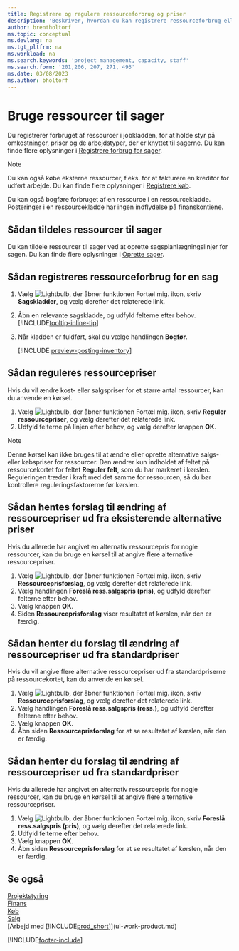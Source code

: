 ```yaml
---
title: Registrere og regulere ressourceforbrug og priser
description: 'Beskriver, hvordan du kan registrere ressourceforbrug eller forbrug, der er knyttet til en sag, for at holde styr på og styre omkostninger, priser, og arbejdstyper.'
author: brentholtorf
ms.topic: conceptual
ms.devlang: na
ms.tgt_pltfrm: na
ms.workload: na
ms.search.keywords: 'project management, capacity, staff'
ms.search.form: '201,206, 207, 271, 493'
ms.date: 03/08/2023
ms.author: bholtorf
---
```

# <a name="use-resources-for-jobs"></a>Bruge ressourcer til sager

Du registrerer forbruget af ressourcer i jobkladden, for at holde styr på omkostninger, priser og de arbejdstyper, der er knyttet til sagerne. Du kan finde flere oplysninger i [Registrere forbrug for sager](projects-how-record-job-usage.md).

> [!NOTE]
> Du kan også købe eksterne ressourcer, f.eks. for at fakturere en kreditor for udført arbejde. Du kan finde flere oplysninger i [Registrere køb](purchasing-how-record-purchases.md).

Du kan også bogføre forbruget af en ressource i en ressourcekladde. Posteringer i en ressourcekladde har ingen indflydelse på finanskontiene.

## <a name="to-assign-resources-to-jobs"></a>Sådan tildeles ressourcer til sager

Du kan tildele ressourcer til sager ved at oprette sagsplanlægningslinjer for sagen. Du kan finde flere oplysninger i [Oprette sager](projects-how-create-jobs.md).

## <a name="to-record-resource-usage-for-a-job"></a>Sådan registreres ressourceforbrug for en sag

1. Vælg ![Lightbulb, der åbner funktionen Fortæl mig.](media/ui-search/search_small.png "Fortæl mig, hvad du vil foretage dig") ikon, skriv **Sagskladder**, og vælg derefter det relaterede link.
2. Åbn en relevante sagskladde, og udfyld felterne efter behov. [!INCLUDE[tooltip-inline-tip](includes/tooltip-inline-tip_md.md)]
3. Når kladden er fuldført, skal du vælge handlingen **Bogfør**.

    [!INCLUDE [preview-posting-inventory](includes/preview-posting-inventory.md)]

## <a name="to-adjust-resource-prices"></a>Sådan reguleres ressourcepriser

Hvis du vil ændre kost- eller salgspriser for et større antal ressourcer, kan du anvende en kørsel.  

1. Vælg ![Lightbulb, der åbner funktionen Fortæl mig.](media/ui-search/search_small.png "Fortæl mig, hvad du vil foretage dig") ikon, skriv **Reguler ressourcepriser**, og vælg derefter det relaterede link.
2. Udfyld felterne på linjen efter behov, og vælg derefter knappen **OK**.

> [!NOTE]  
> Denne kørsel kan ikke bruges til at ændre eller oprette alternative salgs- eller købspriser for ressourcer. Den ændrer kun indholdet af feltet på ressourcekortet for feltet **Reguler felt**, som du har markeret i kørslen. Reguleringen træder i kraft med det samme for ressourcen, så du bør kontrollere reguleringsfaktorerne før kørslen.

## <a name="to-get-resource-price-change-suggestions-based-on-existing-alternate-prices"></a>Sådan hentes forslag til ændring af ressourcepriser ud fra eksisterende alternative priser

Hvis du allerede har angivet en alternativ ressourcepris for nogle ressourcer, kan du bruge en kørsel til at angive flere alternative ressourcepriser.

1. Vælg ![Lightbulb, der åbner funktionen Fortæl mig.](media/ui-search/search_small.png "Fortæl mig, hvad du vil foretage dig") ikon, skriv **Ressourceprisforslag**, og vælg derefter det relaterede link.
2. Vælg handlingen **Foreslå ress.salgspris (pris)**, og udfyld derefter felterne efter behov.
3. Vælg knappen **OK**.  
4. Siden **Ressourceprisforslag** viser resultatet af kørslen, når den er færdig.

## <a name="to-get-resource-price-change-suggestions-based-on-standard-prices"></a>Sådan henter du forslag til ændring af ressourcepriser ud fra standardpriser

Hvis du vil angive flere alternative ressourcepriser ud fra standardpriserne på ressourcekortet, kan du anvende en kørsel.  

1. Vælg ![Lightbulb, der åbner funktionen Fortæl mig.](media/ui-search/search_small.png "Fortæl mig, hvad du vil foretage dig") ikon, skriv **Ressourceprisforslag**, og vælg derefter det relaterede link.
2. Vælg handlingen **Foreslå ress.salgspris (ress.)**, og udfyld derefter felterne efter behov.  
3. Vælg knappen **OK**.  
4. Åbn siden **Ressourceprisforslag** for at se resultatet af kørslen, når den er færdig.

## <a name="to-get-resource-price-change-suggestions-based-on-alternate-prices"></a>Sådan henter du forslag til ændring af ressourcepriser ud fra standardpriser

Hvis du allerede har angivet en alternativ ressourcepris for nogle ressourcer, kan du bruge en kørsel til at angive flere alternative ressourcepriser.

1. Vælg ![Lightbulb, der åbner funktionen Fortæl mig.](media/ui-search/search_small.png "Fortæl mig, hvad du vil foretage dig") ikon, skriv **Foreslå ress.salgspris (pris)**, og vælg derefter det relaterede link.  
2. Udfyld felterne efter behov.
3. Vælg knappen **OK**.  
4. Åbn siden **Ressourceprisforslag** for at se resultatet af kørslen, når den er færdig.

## <a name="see-also"></a>Se også

[Projektstyring](projects-manage-projects.md)  
[Finans](finance.md)  
[Køb](purchasing-manage-purchasing.md)         
[Salg](sales-manage-sales.md)     
[Arbejd med [!INCLUDE[prod_short](includes/prod_short.md)]](ui-work-product.md)  


[!INCLUDE[footer-include](includes/footer-banner.md)]
